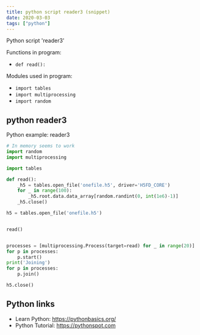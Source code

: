 ```yaml
---
title: python script reader3 (snippet)
date: 2020-03-03
tags: ["python"]
---
```

Python script 'reader3'

Functions in program: 
* `def read():`

Modules used in program: 
* `import tables`
* `import multiprocessing`
* `import random`

## python reader3

Python example: reader3

```python
# In memory seems to work
import random
import multiprocessing

import tables

def read():
    _h5 = tables.open_file('onefile.h5', driver='H5FD_CORE')
    for _ in range(100):
        _h5.root.data.data_array[random.randint(0, int(1e6)-1)]
    _h5.close()

h5 = tables.open_file('onefile.h5')


read()


processes = [multiprocessing.Process(target=read) for _ in range(20)]
for p in processes:
    p.start()
print('Joining')
for p in processes:
    p.join()

h5.close()


```

## Python links

- Learn Python: https://pythonbasics.org/
- Python Tutorial: https://pythonspot.com
